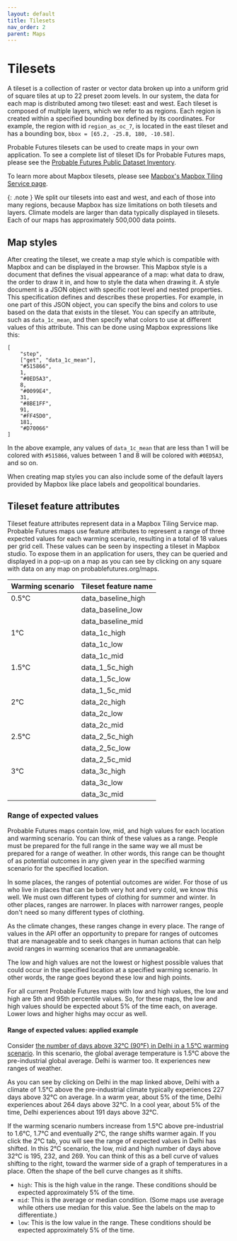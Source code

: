 ```yaml
---
layout: default
title: Tilesets
nav_order: 2
parent: Maps
---
```


# Tilesets

A tileset is a collection of raster or vector data broken up into a uniform grid of square tiles at up to 22 preset zoom levels.
In our system, the data for each map is distributed among two tileset: east and west. Each tileset is composed of multiple layers, which we refer to as regions. Each region is created within a specified bounding box defined by its coordinates. For example, the region with id `region_as_oc_7`, is located in the east tileset and has a bounding box, `bbox = [65.2, -25.8, 180, -10.58]`.

Probable Futures tilesets can be used to create maps in your own application. To see a complete list of tileset IDs for Probable Futures maps, please see the [Probable Futures Public Dataset Inventory](https://docs.google.com/spreadsheets/d/1pE7KBSzsKXq7Qwsxgic_0YCIMi-dYtOEEFlGcvRLdOg/edit#gid=254758432).

To learn more about Mapbox tilesets, please see [Mapbox's Mapbox Tiling Service page](https://www.mapbox.com/mts).

{: .note }
We split our tilesets into east and west, and each of those into many regions, because Mapbox has size limitations on both tilesets and layers. Climate models are larger than data typically displayed in tilesets. Each of our maps has approximately 500,000 data points.

## Map styles

After creating the tileset, we create a map style which is compatible with Mapbox and can be displayed in the browser. This Mapbox style is a document that defines the visual appearance of a map: what data to draw, the order to draw it in, and how to style the data when drawing it. A style document is a JSON object with specific root level and nested properties. This specification defines and describes these properties. For example, in one part of this JSON object, you can specify the bins and colors to use based on the data that exists in the tileset. You can specify an attribute, such as `data_1c_mean`, and then specify what colors to use at different values of this attribute. This can be done using Mapbox expressions like this:

```
[
    "step",
    ["get", "data_1c_mean"],
    "#515866",
    1,
    "#0ED5A3",
    8,
    "#0099E4",
    31,
    "#8BE1FF",
    91,
    "#FF45D0",
    181,
    "#D70066"
]
```

In the above example, any values of `data_1c_mean` that are less than 1 will be colored with `#515866`, values between 1 and 8 will be colored with `#0ED5A3`, and so on.

When creating map styles you can also include some of the default layers provided by Mapbox like place labels and geopolitical boundaries.

## Tileset feature attributes

Tileset feature attributes represent data in a Mapbox Tiling Service map. Probable Futures maps use feature attributes to represent a range of three expected values for each warming scenario, resulting in a total of 18 values per grid cell. These values can be seen by inspecting a tileset in Mapbox studio. To expose them in an application for users, they can be queried and displayed in a pop-up on a map as you can see by clicking on any square with data on any map on probablefutures.org/maps.

| Warming scenario | Tileset feature name |
| ---------------- | -------------------- |
| 0.5°C            | data_baseline_high   |
|                  | data_baseline_low    |
|                  | data_baseline_mid    |
| 1°C              | data_1c_high         |
|                  | data_1c_low          |
|                  | data_1c_mid          |
| 1.5°C            | data_1_5c_high       |
|                  | data_1_5c_low        |
|                  | data_1_5c_mid        |
| 2°C              | data_2c_high         |
|                  | data_2c_low          |
|                  | data_2c_mid          |
| 2.5°C            | data_2_5c_high       |
|                  | data_2_5c_low        |
|                  | data_2_5c_mid        |
| 3°C              | data_3c_high         |
|                  | data_3c_low          |
|                  | data_3c_mid          |

### Range of expected values

Probable Futures maps contain low, mid, and high values for each location and warming scenario. You can think of these values as a range. People must be prepared for the full range in the same way we all must be prepared for a range of weather. In other words, this range can be thought of as potential outcomes in any given year in the specified warming scenario for the specified location.

In some places, the ranges of potential outcomes are wider. For those of us who live in places that can be both very hot and very cold, we know this well. We must own different types of clothing for summer and winter. In other places, ranges are narrower. In places with narrower ranges, people don't need so many different types of clothing.

As the climate changes, these ranges change in every place. The range of values in the API offer an opportunity to prepare for ranges of outcomes that are manageable and to seek changes in human actions that can help avoid ranges in warming scenarios that are unmanageable.

The low and high values are not the lowest or highest possible values that could occur in the specified location at a specified warming scenario. In other words, the range goes beyond these low and high points.

For all current Probable Futures maps with low and high values, the low and high are 5th and 95th percentile values. So, for these maps, the low and high values should be expected about 5% of the time each, on average. Lower lows and higher highs may occur as well.

#### Range of expected values: applied example

Consider [the number of days above 32°C (90°F) in Delhi in a 1.5°C warming scenario](https://probablefutures.org/maps/?selected_map=days_above_32c&volume=heat&warming_scenario=1.5&map_version=latest#9.18/28.5824/77.1749). In this scenario, the global average temperature is 1.5°C above the pre-industrial global average. Delhi is warmer too. It experiences new ranges of weather.

As you can see by clicking on Delhi in the map linked above, Delhi with a climate of 1.5°C above the pre-industrial climate typically experiences 227 days above 32°C on average. In a warm year, about 5% of the time, Delhi experiences about 264 days above 32°C. In a cool year, about 5% of the time, Delhi experiences about 191 days above 32°C.

If the warming scenario numbers increase from 1.5°C above pre-industrial to 1.6°C, 1.7°C and eventually 2°C, the range shifts warmer again. If you click the 2°C tab, you will see the range of expected values in Delhi has shifted. In this 2°C scenario, the low, mid and high number of days above 32°C is 195, 232, and 269. You can think of this as a bell curve of values shifting to the right, toward the warmer side of a graph of temperatures in a place. Often the shape of the bell curve changes as it shifts.

-   `high`: This is the high value in the range. These conditions should be expected approximately 5% of the time.
-   `mid`: This is the average or median condition. (Some maps use average while others use median for this value. See the labels on the map to differentiate.)
-   `low`: This is the low value in the range. These conditions should be expected approximately 5% of the time.
